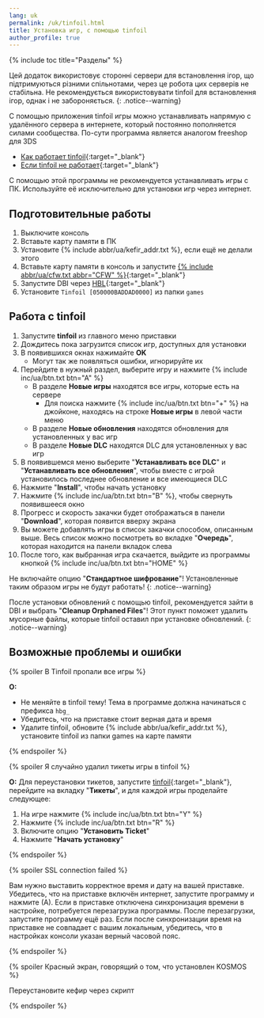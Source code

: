 ```yaml
---
lang: uk
permalink: /uk/tinfoil.html
title: Установка игр, с помощью tinfoil
author_profile: true
---
```

{% include toc title="Разделы" %}

Цей додаток використовує сторонні сервери для встановлення ігор, що підтримуються різними спільнотами, через це робота цих серверів не стабільна. Не рекомендується використовувати tinfoil для встановлення ігор, однак і не забороняється. 
{: .notice--warning}

С помощью приложения tinfoil игры можно устанавливать напрямую с удалённого сервера в интернете, который постоянно пополняется силами сообщества. По-сути программа является аналогом freeshop для 3DS

* [Как работает tinfoil](https://4pda.to/forum/index.php?showtopic=939714&st=1480#entry87313387){:target="_blank"}
* [Если tinfoil не работает](https://tg.customfw.xyz?w=wall-178659422_196584%2Fall){:target="_blank"}

С помощью этой программы не рекомендуется устанавливать игры с ПК. Используйте её исключительно для установки игр через интернет. 

## Подготовительные работы 

1. Выключите консоль
1. Вставьте карту памяти в ПК
1. Установите {% include abbr/ua/kefir_addr.txt %}, если ещё не делали этого
1. Вставьте карту памяти в консоль и запустите [{% include abbr/ua/cfw.txt abbr="CFW" %}](cfw){:target="_blank"}
1. Запустите DBI через [HBL](hbl){:target="_blank"}
1. Установите `Tinfoil [050000BADDAD0000]` из папки `games`

## Работа с tinfoil 

1. Запустите **tinfoil** из главного меню приставки
1. Дождитесь пока загрузится список игр, доступных для установки
1. В появившихся окнах нажимайте **OK**
	* Могут так же появляться ошибки, игнорируйте их 
1. Перейдите в нужный раздел, выберите игру и нажмите {% include inc/ua/btn.txt btn="A" %}
	* В разделе **Новые игры** находятся все игры, которые есть на сервере
		* Для поиска нажмите {% include inc/ua/btn.txt btn="+" %} на джойконе, находясь на строке **Новые игры** в левой части меню
	* В разделе **Новые обновления** находятся обновления для установленных у вас игр
	* В разделе **Новые DLC** находятся DLC для установленных у вас игр
1. В появившемся меню выберите "**Устанавливать все DLC**" и "**Устанавливать все обновления**", чтобы вместе с игрой установилось последнее обновление и все имеющиеся DLC
1. Нажмите "**Install**", чтобы начать установку
1. Нажмите {% include inc/ua/btn.txt btn="B" %}, чтобы свернуть появившееся окно
1. Прогресс и скорость закачки будет отображаться в панели "**Download**", которая появится вверху экрана
1. Вы можете добавлять игры в список закачки способом, описанным выше. Весь список можно посмотреть во вкладке "**Очередь**", которая находится на панели вкладок слева
1. После того, как выбранная игра скачается, выйдите из программы кнопкой {% include inc/ua/btn.txt btn="HOME" %}

Не включайте опцию "**Стандартное шифрование**"! Установленные таким образом игры не будут работать! 
{: .notice--warning}

После установки обновлений с помощью tinfoil, рекомендуется зайти в DBI и выбрать "**Cleanup Orphaned Files**"! Этот пункт поможет удалить мусорные файлы, которые tinfoil оставил при установке обновлений.
{: .notice--warning}

## Возможные проблемы и ошибки 

{% spoiler В Tinfoil пропали все игры %}

**О:** 
* Не меняйте в tinfoil тему! Тема в программе должна начинаться с префикса `hbg_`
* Убедитесь, что на приставке стоит верная дата и время
* Удалите tinfoil, обновите {% include abbr/ua/kefir_addr.txt %}, установите tinfoil из папки games на карте памяти 

{% endspoiler %}

{% spoiler Я случайно удалил тикеты игры в tinfoil  %}

**О:** Для переустановки тикетов, запустите [tinfoil](games){:target="_blank"}, перейдите на вкладку "**Тикеты**", и для каждой игры проделайте следующее:
1. На игре нажмите {% include inc/ua/btn.txt btn="Y" %}
1. Нажмите {% include inc/ua/btn.txt btn="R" %}
1. Включите опцию "**Установить Ticket**"
1. Нажмите "**Начать установку**"

{% endspoiler %}

{% spoiler SSL connection failed %}

Вам нужно выставить корректное время и дату на вашей приставке. Убедитесь, что на приставке включён интернет, запустите программу и нажмите (А). Если в приставке отключена синхронизация времени в настройке, потребуется перезагрузка программы. После перезагрузки, запустите программу ещё раз. Если после синхронизации время на приставке не совпадает с вашим локальным, убедитесь, что в настройках консоли указан верный часовой пояс.

{% endspoiler %}

{% spoiler Красный экран, говорящий о том, что установлен KOSMOS %}

Переустановите кефир через скрипт

{% endspoiler %}

